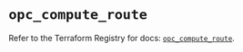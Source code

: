 # `opc_compute_route`

Refer to the Terraform Registry for docs: [`opc_compute_route`](https://registry.terraform.io/providers/hashicorp/opc/1.4.1/docs/resources/compute_route).
